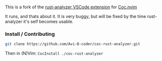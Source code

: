 This is a fork of the [rust-analyzer VSCode extension](https://github.com/rust-analyzer/rust-analyzer) for [Coc.nvim](https://github.com/neoclide/coc.nvim)

It runs, and thats about it. It is very buggy, but will be fixed by the time rust-analyzer it's self becomes usable.

### Install / Contributing
```sh
git clone https://github.com/Avi-D-coder/coc-rust-analyzer.git
```
Then in (N)Vim:
`CocInstall ./coc-rust-analyzer`
